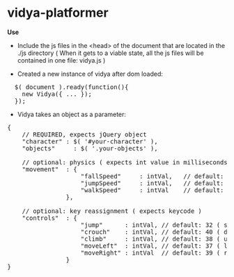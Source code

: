 vidya-platformer
================
**Use**

- Include the js files in the &lt;head&gt; of the document that are located in the ./js directory ( When it gets to a viable state, all the js files will be contained in one file: vidya.js )

- Created a new instance of vidya after dom loaded:
<pre>
  $( document ).ready(function(){
    new Vidya({ ... });
  });
</pre>

- Vidya takes an object as a parameter:
<pre>
{
	// REQUIRED, expects jQuery object
	"character"	: $( '#your-character' ),
	"objects"	  : $( '.your-objects' ),	

	// optional: physics ( expects int value in milliseconds )
	"movement" 	: {
					"fallSpeed" 	: intVal,	// default: 20ms
					"jumpSpeed" 	: intVal,	// default: 300ms
					"walkSpeed" 	: intVal  	// default: 15ms
				},

	// optional: key reassignment ( expects keycode )
	"controls" 	: {
					"jump" 		: intVal, // default: 32 ( spacebar )
					"crouch" 	: intVal, // default: 40 ( downkey )
					"climb" 	: intVal, // default: 38 ( upkey )
					"moveLeft" 	: intVal, // default: 37 ( leftkey )
					"moveRight"	: intVal  // default: 39 ( rightkey )
				}
}
</pre>
